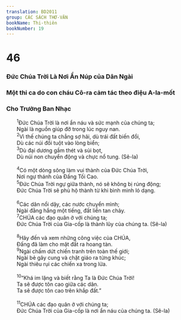 ```yaml
---
translation: BD2011
group: CÁC SÁCH THƠ-VĂN
bookName: Thi-thiên 
bookNumber: 19
---
```


<div class="title"><h1>46</h1><h3>Ðức Chúa Trời Là Nơi Ẩn Núp của Dân Ngài</h3><h3>Một thi ca do con cháu Cô-ra cảm tác theo điệu A-la-mốt</h3><h3>Cho Trưởng Ban Nhạc</h3></div>
<span class="verse thi_46_1">  <sup>1</sup>Ðức Chúa Trời là nơi ẩn náu và sức mạnh của chúng ta;<br/>  Ngài là nguồn giúp đỡ trong lúc nguy nan.<br/></span>
<span class="verse thi_46_2">  <sup>2</sup>Vì thế chúng ta chẳng sợ hãi, dù trái đất biến đổi,<br/>  Dù các núi đồi tuột vào lòng biển;<br/></span>
<span class="verse thi_46_3">  <sup>3</sup>Dù đại dương gầm thét và sủi bọt,<br/>  Dù núi non chuyển động và chực nổ tung. (Sê-la)<br/><br/></span>
<span class="verse thi_46_4">  <sup>4</sup>Có một dòng sông làm vui thành của Ðức Chúa Trời,<br/>  Nơi ngự thánh của Ðấng Tối Cao.<br/></span>
<span class="verse thi_46_5">  <sup>5</sup>Ðức Chúa Trời ngự giữa thành, nó sẽ không bị rúng động;<br/>  Ðức Chúa Trời sẽ phù hộ thành từ khi bình minh ló dạng.<br/><br/></span>
<span class="verse thi_46_6">  <sup>6</sup>Các dân nổi dậy, các nước chuyển mình;<br/>  Ngài đằng hắng một tiếng, đất liền tan chảy.<br/></span>
<span class="verse thi_46_7">  <sup>7</sup>CHÚA các đạo quân ở với chúng ta;<br/>  Ðức Chúa Trời của Gia-cốp là thành lũy của chúng ta. (Sê-la)<br/><br/></span>
<span class="verse thi_46_8">  <sup>8</sup>Hãy đến và xem những công việc của CHÚA,<br/>  Ðấng đã làm cho mặt đất ra hoang tàn.<br/></span>
<span class="verse thi_46_9">  <sup>9</sup>Ngài chấm dứt chiến tranh trên toàn thế giới;<br/>  Ngài bẻ gãy cung và chặt giáo ra từng khúc;<br/>  Ngài thiêu rụi các chiến xa trong lửa.<br/><br/></span>
<span class="verse thi_46_10">  <sup>10</sup>“Khá im lặng và biết rằng Ta là Ðức Chúa Trời!<br/>  Ta sẽ được tôn cao giữa các dân.<br/>  Ta sẽ được tôn cao trên khắp đất.”<br/><br/></span>
<span class="verse thi_46_11">  <sup>11</sup>CHÚA các đạo quân ở với chúng ta;<br/>  Ðức Chúa Trời của Gia-cốp là nơi ẩn náu của chúng ta. (Sê-la)<br/></span>
